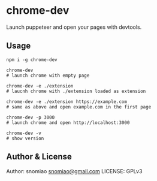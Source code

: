 # chrome-dev

Launch puppeteer and open your pages with devtools.

## Usage

```shell
npm i -g chrome-dev

chrome-dev
# launch chrome with empty page

chrome-dev -e ./extension
# laucnh chrome with ./extension loaded as extension

chrome-dev -e ./extension https://example.com
# same as above and open example.com in the first page

chrome-dev -p 3000
# launch chrome and open http://localhost:3000

chrome-dev -v
# show version

```

## Author & License

Author: snomiao <snomiao@gmail.com>
LICENSE: GPLv3
